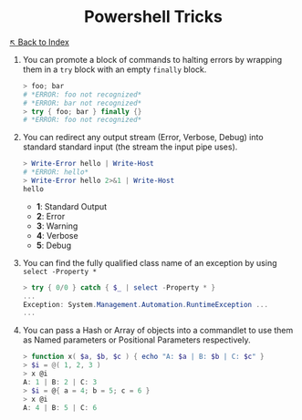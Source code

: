 <h1 align="center">Powershell Tricks</h1>

[↖︎ Back to Index](index.html)

1. You can promote a block of commands to halting errors by wrapping them in a
   `try` block with an empty `finally` block.
   
   ``` powershell
   > foo; bar
   # *ERROR: foo not recognized*
   # *ERROR: bar not recognized*
   > try { foo; bar } finally {}
   # *ERROR: foo not recognized*
   ```

2. You can redirect any output stream (Error, Verbose, Debug) into standard
   standard input (the stream the input pipe uses).
   
   ``` powershell
   > Write-Error hello | Write-Host
   # *ERROR: hello*
   > Write-Error hello 2>&1 | Write-Host
   hello
   ```
   
   - **1**: Standard Output
   - **2**: Error
   - **3**: Warning
   - **4**: Verbose
   - **5**: Debug

3. You can find the fully qualified class name of an exception by using
   `select -Property *`

   ``` powershell
   > try { 0/0 } catch { $_ | select -Property * }
   ...
   Exception: System.Management.Automation.RuntimeException ...
   ...
   ```

4. You can pass a Hash or Array of objects into a commandlet to use them as
   Named parameters or Positional Parameters respectively.
   
   ``` powershell
   > function x( $a, $b, $c ) { echo "A: $a | B: $b | C: $c" }
   > $i = @( 1, 2, 3 )
   > x @i
   A: 1 | B: 2 | C: 3
   > $i = @{ a = 4; b = 5; c = 6 }
   > x @i
   A: 4 | B: 5 | C: 6
   ```
